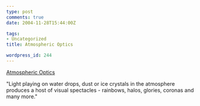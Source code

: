 ```yaml
---
type: post
comments: true
date: 2004-11-28T15:44:00Z

tags:
- Uncategorized
title: Atmospheric Optics

wordpress_id: 244
---
```


[Atmospheric Optics](http://www.sundog.clara.co.uk/atoptics/phenom.htm)  

"Light playing on water drops, dust or ice crystals in the atmosphere produces a host of visual spectacles - rainbows, halos, glories, coronas and many more."
